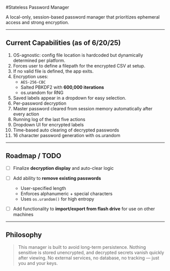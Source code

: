 #Stateless Password Manager

A local-only, session-based password manager that prioritizes ephemeral access and strong encryption.

---

## Current Capabilities (as of 6/20/25)

1. OS-agnostic: config file location is hardcoded but dynamically determined per platform.
2. Forces user to define a filepath for the encrypted CSV at setup.
3. If no valid file is defined, the app exits.
4. Encryption uses:
   - `AES-256-CBC`
   - Salted PBKDF2 with **600,000 iterations**
   - os.urandom for RNG
5. Saved labels appear in a dropdown for easy selection.
6. Per-password decryption
7. Master password cleared from session memory automatically after every action
8. Running log of the last five actions
9. Dropdown UI for encrypted labels
10. Time-based auto clearing of decrypted passwords
11. 16 character password generation with os.urandom

---

## Roadmap / TODO

- [ ] Finalize **decryption display** and auto-clear logic
- [ ] Add ability to **remove existing passwords**
  - User-specified length
  - Enforces alphanumeric + special characters
  - Uses `os.urandom()` for high entropy
- [ ] Add functionality to **import/export from flash drive** for use on other machines


---

##  Philosophy

> This manager is built to avoid long-term persistence. Nothing sensitive is stored unencrypted, and decrypted secrets vanish quickly after viewing. No external services, no database, no tracking — just you and your keys.


   
